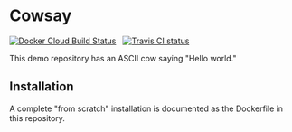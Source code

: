 # Cowsay

[![Docker Cloud Build Status](https://img.shields.io/docker/cloud/build/matsen/cowsay-test.svg)](https://cloud.docker.com/u/matsen/repository/docker/matsen/cowsay-test/general) &nbsp;
[![Travis CI status](https://travis-ci.org/matsen/cowsay-test.svg?branch=master)](https://travis-ci.org/matsen/cowsay-test)

This demo repository has an ASCII cow saying "Hello world."

## Installation

A complete "from scratch" installation is documented as the Dockerfile in this repository.
